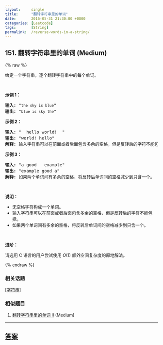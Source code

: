 ```yaml
---
layout:     single
title:      "翻转字符串里的单词"
date:       2016-05-31 21:30:00 +0800
categories: [Leetcode]
tags:       [String]
permalink:  /reverse-words-in-a-string/
---
```


## 151. 翻转字符串里的单词 (Medium)

{% raw %}

<p>给定一个字符串，逐个翻转字符串中的每个单词。</p>

<p>&nbsp;</p>

<p><strong>示例 1：</strong></p>

<pre><strong>输入:</strong> &quot;<code>the sky is blue</code>&quot;
<strong>输出:&nbsp;</strong>&quot;<code>blue is sky the</code>&quot;
</pre>

<p><strong>示例 2：</strong></p>

<pre><strong>输入:</strong> &quot; &nbsp;hello world! &nbsp;&quot;
<strong>输出:&nbsp;</strong>&quot;world! hello&quot;
<strong>解释: </strong>输入字符串可以在前面或者后面包含多余的空格，但是反转后的字符不能包括。
</pre>

<p><strong>示例 3：</strong></p>

<pre><strong>输入:</strong> &quot;a good &nbsp; example&quot;
<strong>输出:&nbsp;</strong>&quot;example good a&quot;
<strong>解释: </strong>如果两个单词间有多余的空格，将反转后单词间的空格减少到只含一个。
</pre>

<p>&nbsp;</p>

<p><strong>说明：</strong></p>

<ul>
	<li>无空格字符构成一个单词。</li>
	<li>输入字符串可以在前面或者后面包含多余的空格，但是反转后的字符不能包括。</li>
	<li>如果两个单词间有多余的空格，将反转后单词间的空格减少到只含一个。</li>
</ul>

<p>&nbsp;</p>

<p><strong>进阶：</strong></p>

<p>请选用 C 语言的用户尝试使用&nbsp;<em>O</em>(1) 额外空间复杂度的原地解法。</p>

{% endraw %}

### 相关话题
  [[字符串](https://github.com/openset/leetcode/tree/master/tag/string/README.md)]

### 相似题目
  1. [翻转字符串里的单词 II](/reverse-words-in-a-string-ii) (Medium)

---

## [答案](https://github.com/openset/leetcode/tree/master/problems/reverse-words-in-a-string)
